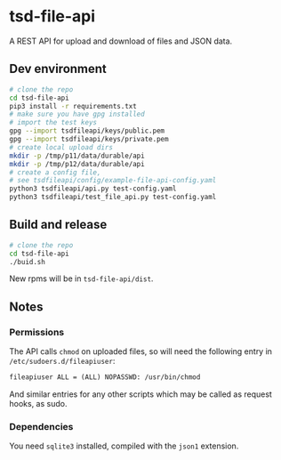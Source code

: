 
# tsd-file-api

A REST API for upload and download of files and JSON data.

## Dev environment

```bash
# clone the repo
cd tsd-file-api
pip3 install -r requirements.txt
# make sure you have gpg installed
# import the test keys
gpg --import tsdfileapi/keys/public.pem
gpg --import tsdfileapi/keys/private.pem
# create local upload dirs
mkdir -p /tmp/p11/data/durable/api
mkdir -p /tmp/p12/data/durable/api
# create a config file,
# see tsdfileapi/config/example-file-api-config.yaml
python3 tsdfileapi/api.py test-config.yaml
python3 tsdfileapi/test_file_api.py test-config.yaml
```

## Build and release

```bash
# clone the repo
cd tsd-file-api
./buid.sh
```
New rpms will be in `tsd-file-api/dist`.

## Notes

### Permissions

The API calls `chmod` on uploaded files, so will need the following entry in `/etc/sudoers.d/fileapiuser`:

```txt
fileapiuser ALL = (ALL) NOPASSWD: /usr/bin/chmod
```

And similar entries for any other scripts which may be called as request hooks, as sudo.

### Dependencies

You need `sqlite3` installed, compiled with the `json1` extension.
